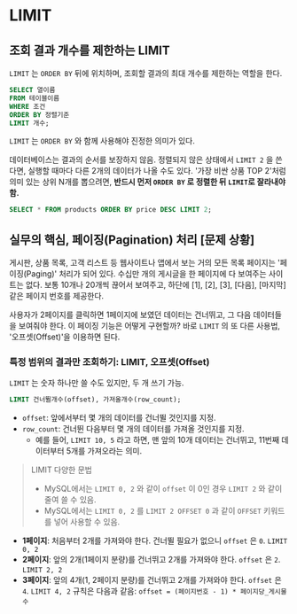 # LIMIT

## 조회 결과 개수를 제한하는 LIMIT

`LIMIT` 는 `ORDER BY` 뒤에 위치하며, 조회할 결과의 최대 개수를 제한하는 역할을 한다.

```sql
SELECT 열이름
FROM 테이블이름
WHERE 조건
ORDER BY 정렬기준
LIMIT 개수;
```

`LIMIT` 는 `ORDER BY` 와 함께 사용해야 진정한 의미가 있다.

데이터베이스는 결과의 순서를 보장하지 않음.
정렬되지 않은 상태에서 `LIMIT 2` 을 쓴다면, 실행할 때마다 다른 2개의 데이터가 나올 수도 있다. '가장 비싼 상품 TOP 2'처럼 의미 있는 상위 N개를 뽑으려면, **반드시 먼저 `ORDER BY` 로 정렬한 뒤 `LIMIT`로 잘라내야 함.**

```sql
SELECT * FROM products ORDER BY price DESC LIMIT 2;
```

## 실무의 핵심, 페이징(Pagination) 처리 \[문제 상황]

게시판, 상품 목록, 고객 리스트 등 웹사이트나 앱에서 보는 거의 모든 목록 페이지는 '페이징(Paging)' 처리가 되어 있다.
수십만 개의 게시글을 한 페이지에 다 보여주는 사이트는 없다. 보통 10개나 20개씩 끊어서 보여주고, 하단에 \[1], \[2], \[3], \[다음], \[마지막] 같은 페이지 번호를 제공한다.

사용자가 2페이지를 클릭하면 1페이지에 보였던 데이터는 건너뛰고, 그 다음 데이터들을 보여줘야 한다. 이 페이징 기능은 어떻게 구현할까? 바로 `LIMIT` 의 또 다른 사용법, '오프셋(Offset)'을 이용하면 된다.

### 특정 범위의 결과만 조회하기: LIMIT, 오프셋(Offset)

`LIMIT` 는 숫자 하나만 쓸 수도 있지만, 두 개 쓰기 가능.

```sql
LIMIT 건너뛸개수(offset), 가져올개수(row_count);
```

- `offset`: 앞에서부터 몇 개의 데이터를 건너뛸 것인지를 지정.
- `row_count`: 건너뛴 다음부터 몇 개의 데이터를 가져올 것인지를 지정.
	- 예를 들어, `LIMIT 10, 5` 라고 하면, 맨 앞의 10개 데이터는 건너뛰고, 11번째 데이터부터 5개를 가져오라는 의미.

> LIMIT 다양한 문법
> - MySQL에서는 `LIMIT 0, 2` 와 같이 `offset` 이 0인 경우 `LIMIT 2` 와 같이 줄여 쓸 수 있음.
> - MySQL에서는 `LIMIT 0, 2` 를 `LIMIT 2 OFFSET 0` 과 같이 `OFFSET` 키워드를 넣어 사용할 수 있음.

- **1페이지**: 처음부터 2개를 가져와야 한다. 건너뛸 필요가 없으니 `offset` 은 `0`. `LIMIT 0, 2`
- **2페이지**: 앞의 2개(1페이지 분량)를 건너뛰고 2개를 가져와야 한다. `offset` 은 `2`. `LIMIT 2, 2`
- **3페이지**: 앞의 4개(1, 2페이지 분량)를 건너뛰고 2개를 가져와야 한다. `offset` 은 `4`. `LIMIT 4, 2`
규칙은 다음과 같음: `offset = (페이지번호 - 1) * 페이지당_게시물수`
